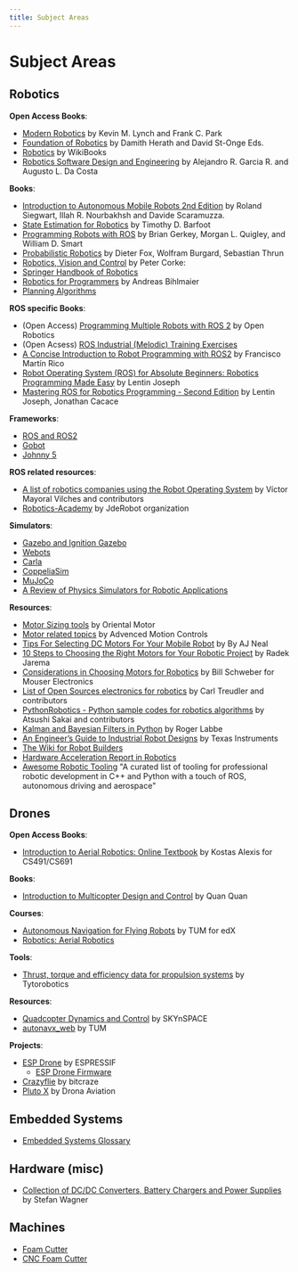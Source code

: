```yaml
---
title: Subject Areas
---
```


# Subject Areas

## Robotics

**Open Access Books**:
- [Modern Robotics](http://hades.mech.northwestern.edu/index.php/Modern_Robotics) by Kevin M. Lynch and Frank C. Park
- [Foundation of Robotics](https://foundations-of-robotics.org/) by Damith Herath and David St-Onge Eds.
- [Robotics](https://en.wikibooks.org/wiki/Robotics) by WikiBooks
- [Robotics Software Design and Engineering](https://www.intechopen.com/books/10416) by Alejandro R. Garcia R. and Augusto L. Da Costa

**Books**:
- [Introduction to Autonomous Mobile Robots 2nd Edition](http://www.mobilerobots.ethz.ch/) by Roland Siegwart, Illah R. Nourbakhsh and Davide Scaramuzza.
- [State Estimation for Robotics](https://www.cambridge.org/core/books/state-estimation-for-robotics/AC0E0AC229C55203B3C8F106BCB61F48) by Timothy D. Barfoot
- [Programming Robots with ROS](https://www.oreilly.com/library/view/programming-robots-with/9781449325480/) by Brian Gerkey, Morgan L. Quigley, and William D. Smart
- [Probabilistic Robotics](http://www.probabilistic-robotics.org/) by Dieter Fox, Wolfram Burgard, Sebastian Thrun
- [Robotics, Vision and Control](https://link.springer.com/book/10.1007/978-3-319-54413-7) by Peter Corke:
- [Springer Handbook of Robotics](https://link.springer.com/book/10.1007/978-3-540-30301-5)
- [Robotics for Programmers](https://www.manning.com/books/robotics-for-programmers) by Andreas Bihlmaier
- [Planning Algorithms](http://lavalle.pl/planning/)

**ROS specific Books**:
- (Open Access) [Programming Multiple Robots with ROS 2](https://osrf.github.io/ros2multirobotbook/intro.html) by Open Robotics
- (Open Acsess) [ROS Industrial (Melodic) Training Exercises](https://industrial-training-master.readthedocs.io/en/melodic/index.html)
- [A Concise Introduction to Robot Programming with ROS2](https://www.routledge.com/A-Concise-Introduction-to-Robot-Programming-with-ROS2/Rico/p/book/9781032264653) by Francisco Martín Rico
- [Robot Operating System (ROS) for Absolute Beginners: Robotics Programming Made Easy](https://www.oreilly.com/library/view/robot-operating-system/9781484234051/) by Lentin Joseph
- [Mastering ROS for Robotics Programming - Second Edition](https://www.oreilly.com/library/view/mastering-ros-for/9781788478953/) by Lentin Joseph, Jonathan Cacace

**Frameworks**:
- [ROS and ROS2](https://www.ros.org/)
- [Gobot](https://gobot.io/)
- [Johnny 5](http://johnny-five.io/)

**ROS related resources**:
- [A list of robotics companies using the Robot Operating System](https://github.com/vmayoral/ros-robotics-companies) by Víctor Mayoral Vilches and contributors
- [Robotics-Academy](https://jderobot.github.io/RoboticsAcademy/) by JdeRobot organization

**Simulators**:
- [Gazebo and Ignition Gazebo](https://gazebosim.org/home)
- [Webots](https://cyberbotics.com/)
- [Carla](http://carla.org/)
- [CoppeliaSim](https://www.coppeliarobotics.com/)
- [MuJoCo](https://mujoco.org/)
- [A Review of Physics Simulators for Robotic Applications](https://ieeexplore.ieee.org/document/9386154)

**Resources**:
- [Motor Sizing tools](https://www.orientalmotor.com/motor-sizing/index.html) by Oriental Motor
- [Motor related topics](https://www.a-m-c.com/technologies-experience/) by Advenced Motion Controls
- [Tips For Selecting DC Motors For Your Mobile Robot](https://www.servomagazine.com/uploads/issue_downloads/pdf/Tips%20For%20Selecting%20DC%20Motors%20For%20Your%20Mobile%20Robot.pdf) by By AJ Neal
- [10 Steps to Choosing the Right Motors for Your Robotic Project](https://medium.com/husarion-blog/10-steps-to-choosing-the-right-motors-for-your-robotic-project-bf5c4b997407) by Radek Jarema
- [Considerations in Choosing Motors for Robotics](https://www.mouser.de/publicrelations_techarticle_choosingmotorsforrobotics_2015final/) by Bill Schweber for Mouser Electronics
- [List of Open Sources electronics for robotics](https://github.com/cajt/list_of_robot_electronics) by Carl Treudler and contributors
- [PythonRobotics - Python sample codes for robotics algorithms](https://atsushisakai.github.io/PythonRobotics/) by Atsushi Sakai and contributors
- [Kalman and Bayesian Filters in Python](https://github.com/rlabbe/Kalman-and-Bayesian-Filters-in-Python) by Roger Labbe
- [An Engineer’s Guide to Industrial Robot Designs](https://www.ti.com/lit/eb/ssiy006/ssiy006.pdf?ts=1610126894730) by Texas Instruments
- [The Wiki for Robot Builders](https://roboticsknowledgebase.com/)
- [Hardware Acceleration Report in Robotics](https://accelerationrobotics.com/pdf/hardware_acceleration_robotics_2022.pdf)
- [Awesome Robotic Tooling](https://github.com/protontypes/awesome-robotic-tooling) "A curated list of tooling for professional robotic development in C++ and Python with a touch of ROS, autonomous driving and aerospace"

## Drones

**Open Access Books**:
- [Introduction to Aerial Robotics: Online Textbook](http://www.kostasalexis.com/online-textbook.html) by Kostas Alexis for CS491/CS691

**Books**:
- [Introduction to Multicopter Design and Control](https://link.springer.com/book/10.1007/978-981-10-3382-7) by Quan Quan

**Courses**:
- [Autonomous Navigation for Flying Robots](https://www.edx.org/course/autonomous-navigation-for-flying-robots) by TUM for edX
- [Robotics: Aerial Robotics](https://www.coursera.org/learn/robotics-flight)

**Tools**:
- [Thrust, torque and efficiency data for propulsion systems](https://database.tytorobotics.com/tests) by Tytorobotics

**Resources**:
- [Quadcopter Dynamics and Control](https://github.com/SKYnSPACE/AE450/blob/master/Lec10/AE450_Lec10_Quadcopter_Dynamics_and_Control.pdf) by SKYnSPACE
- [autonavx_web](https://github.com/tum-vision/autonavx_web) by TUM

**Projects**:
- [ESP Drone](https://docs.espressif.com/projects/espressif-esp-drone/en/latest/gettingstarted.html) by ESPRESSIF
    - [ESP Drone Firmware](https://github.com/espressif/esp-drone)
- [Crazyflie](https://www.bitcraze.io/) by bitcraze
- [Pluto X](https://www.dronaaviation.com/plutox) by Drona Aviation

## Embedded Systems

- [Embedded Systems Glossary](https://barrgroup.com/embedded-systems/glossary)

## Hardware (misc)

- [Collection of DC/DC Converters, Battery Chargers and Power Supplies](https://github.com/wagiminator/Power-Boards) by Stefan Wagner

## Machines

- [Foam Cutter](https://www.rcfoamcutter.com/)
- [CNC Foam Cutter](https://rckeith.co.uk/builders-gallery/)
